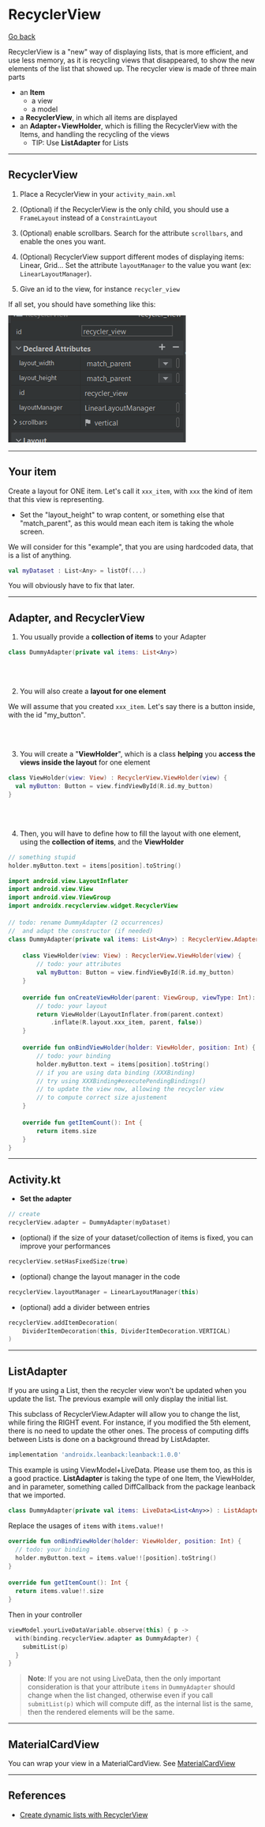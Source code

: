 # RecyclerView

[Go back](../index.md#views)

RecyclerView is a "new" way of displaying lists, that is more efficient, and use less memory, as it is recycling views that disappeared, to show the new elements of the list that showed up. The recycler view is made of three main parts

* an **Item**
  * a view
  * a model
* a **RecyclerView**, in which all items are displayed
* an **Adapter**+**ViewHolder**, which is filling the RecyclerView with the Items, and handling the recycling of the views
  * TIP: Use **ListAdapter** for Lists

<hr class="sl">

## RecyclerView

<div class="row row-cols-md-2 mx-0"><div>

1. Place a RecyclerView in your `activity_main.xml`
2. (Optional) if the RecyclerView is the only child, you should use a `FrameLayout` instead of a `ConstraintLayout`
3. (Optional) enable scrollbars. Search for the attribute `scrollbars`, and enable the ones you want.
4. (Optional) RecyclerView support different modes of displaying items: Linear, Grid... Set the attribute `layoutManager` to the value you want (ex: `LinearLayoutManager`).

5. Give an id to the view, for instance `recycler_view`
</div><div class="align-self-center">

If all set, you should have something like this:

![recycler view attributes](../_images/recycler_view_attributes.png)

</div></div>

<hr class="sr">

## Your item

<div class="row row-cols-md-2"><div>

Create a layout for ONE item. Let's call it `xxx_item`, with `xxx` the kind of item that this view is representing.

* Set the "layout_height" to wrap content, or something else that "match_parent", as this would mean each item is taking the whole screen.

</div><div>

We will consider for this "example", that you are using hardcoded data, that is a list of anything. 

```kotlin
val myDataset : List<Any> = listOf(...)
```

You will obviously have to fix that later.

</div></div>


<hr class="sl">

## Adapter, and RecyclerView

<div class="row row-cols-md-2 mx-0"><div>

1. You usually provide a **collection of items** to your Adapter

```kotlin
class DummyAdapter(private val items: List<Any>)
```

<br><br>

2. You will also create a **layout for one element**

We will assume that you created `xxx_item`. Let's say there is a button inside, with the id "my_button".

<br><br>

3. You will create a "**ViewHolder**", which is a class **helping** you **access the views inside the layout** for one element

```kotlin
class ViewHolder(view: View) : RecyclerView.ViewHolder(view) {
  val myButton: Button = view.findViewById(R.id.my_button)
}
```

<br><br>

4. Then, you will have to define how to fill the layout with one element, using the **collection of items**, and the **ViewHolder**

```kotlin
// something stupid
holder.myButton.text = items[position].toString()
```

</div><div>

```kotlin
import android.view.LayoutInflater
import android.view.View
import android.view.ViewGroup
import androidx.recyclerview.widget.RecyclerView

// todo: rename DummyAdapter (2 occurrences)
//  and adapt the constructor (if needed)
class DummyAdapter(private val items: List<Any>) : RecyclerView.Adapter<DummyAdapter.ViewHolder>() {

    class ViewHolder(view: View) : RecyclerView.ViewHolder(view) {
        // todo: your attributes
        val myButton: Button = view.findViewById(R.id.my_button)
    }

    override fun onCreateViewHolder(parent: ViewGroup, viewType: Int): ViewHolder {
        // todo: your layout
        return ViewHolder(LayoutInflater.from(parent.context)
            .inflate(R.layout.xxx_item, parent, false))
    }

    override fun onBindViewHolder(holder: ViewHolder, position: Int) {
        // todo: your binding
        holder.myButton.text = items[position].toString()
        // if you are using data binding (XXXBinding)
        // try using XXXBinding#executePendingBindings()
        // to update the view now, allowing the recycler view
        // to compute correct size ajustement
    }

    override fun getItemCount(): Int {
        return items.size
    }
}
```
</div></div>

<hr class="sr">

## Activity.kt

<div class="row row-cols-md-2 mt-3"><div>

* **Set the adapter**

```kotlin
// create
recyclerView.adapter = DummyAdapter(myDataset)
```

* (optional) if the size of your dataset/collection of items is fixed, you can improve your performances

```kotlin
recyclerView.setHasFixedSize(true)
```
</div><div>

* (optional) change the layout manager in the code

```kotlin
recyclerView.layoutManager = LinearLayoutManager(this)
```

* (optional) add a divider between entries

```kotlin
recyclerView.addItemDecoration(
    DividerItemDecoration(this, DividerItemDecoration.VERTICAL)
)
```
</div></div>

<hr class="sl">

## ListAdapter

<div class="row row-cols-md-2"><div>

If you are using a List, then the recycler view won't be updated when you update the list. The previous example will only display the initial list.

This subclass of RecyclerView.Adapter will allow you to change the list, while firing the RIGHT event. For instance, if you modified the 5th element, there is no need to update the other ones. The process of computing diffs between Lists is done on a background thread by ListAdapter.

```gradle
implementation 'androidx.leanback:leanback:1.0.0'
```

This example is using ViewModel+LiveData. Please use them too, as this is a good practice. **ListAdapter** is taking the type of one Item, the ViewHolder, and in parameter, something called DiffCallback from the package leanback that we imported.

```kotlin
class DummyAdapter(private val items: LiveData<List<Any>>) : ListAdapter<Any, MatchItemAdapter.ViewHolder>(DiffCallback) {}
```

</div><div>

Replace the usages of `items` with `items.value!!`

```kotlin
override fun onBindViewHolder(holder: ViewHolder, position: Int) {
  // todo: your binding
  holder.myButton.text = items.value!![position].toString()
}

override fun getItemCount(): Int {
  return items.value!!.size
}
```

Then in your controller

```kotlin
viewModel.yourLiveDataVariable.observe(this) { p ->
  with(binding.recyclerView.adapter as DummyAdapter) {
    submitList(p)
  }
}
```

> **Note**: If you are not using LiveData, then the only important consideration is that your attribute `items` in `DummyAdapter` should change when the list changed, otherwise even if you call `submitList(p)` which will compute diff, as the internal list is the same, then the rendered elements will be the same.
</div></div>

<hr class="sr">

## MaterialCardView

You can wrap your view in a MaterialCardView. See [MaterialCardView](https://developer.android.com/reference/com/google/android/material/card/MaterialCardView)

<hr class="sl">

## References

* [Create dynamic lists with RecyclerView](https://developer.android.com/develop/ui/views/layout/recyclerview)